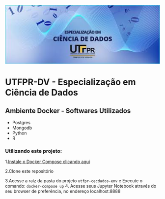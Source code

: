 <img src="utfprcdados.jpeg" width="600">


# UTFPR-DV - Especialização em Ciência de Dados
## Ambiente Docker - Softwares Utilizados

- Postgres
- Mongodb
- Python
- R

### Utilizando este projeto:

1.[Instale o Docker Compose clicando aqui](https://docs.docker.com/compose/install/)

2.Clone este repositório

3.Acesse a raíz da pasta do projeto `utfpr-cecdados-env` e Execute o comando: `docker-compose up`
4. Acesse seus Jupyter Notebook através do seu browser de preferência, no endereço localhost:8888